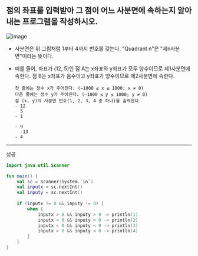 ## 점의 좌표를 입력받아 그 점이 어느 사분면에 속하는지 알아내는 프로그램을 작성하시오.

![image](https://github.com/21dbwls12/TIL/assets/139525941/60bac5d1-5bd3-4222-ba45-86bf9d9b0bd1)
- 사분면은 위 그림처럼 1부터 4까지 번호를 갖는다. "Quadrant n"은 "제n사분면"이라는 뜻이다.
- 예를 들어, 좌표가 (12, 5)인 점 A는 x좌표와 y좌표가 모두 양수이므로 제1사분면에 속한다. 점 B는 x좌표가 음수이고 y좌표가 양수이므로 제2사분면에 속한다.

      첫 줄에는 정수 x가 주어진다. (−1000 ≤ x ≤ 1000; x ≠ 0)
      다음 줄에는 정수 y가 주어진다. (−1000 ≤ y ≤ 1000; y ≠ 0)
      점 (x, y)의 사분면 번호(1, 2, 3, 4 중 하나)를 출력한다.
      - 12
        5
      - 1

      - 9
        -13
      - 4
  
---------------------------
성공
```kotlin
import java.util.Scanner

fun main() {
    val sc = Scanner(System.`in`)
    val inputx = sc.nextInt()
    val inputy = sc.nextInt()
    
    if (inputx != 0 && inputy != 0) {
        when {
            inputx > 0 && inputy > 0 -> println(1)
            inputx < 0 && inputy > 0 -> println(2)
            inputx < 0 && inputy < 0 -> println(3)
            inputx > 0 && inputy < 0 -> println(4)
        }
    }
}
```
